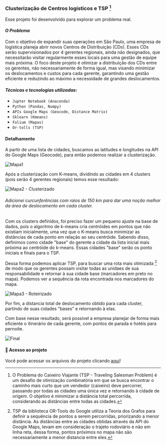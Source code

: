 ### Clusterização de Centros logísticos e TSP [^1]
Esse projeto foi desenvolvido para explorar um problema real.

#### *O Problema*
Com o objetivo de expandir suas operações em São Paulo, uma empresa de logística planeja abrir novos Centros de Distribuição (CDs). 
Esses CDs serão supervisionados por 4 gerentes regionais, ainda não designados, que necessitarão visitar regularmente esses locais para uma gestão de equipe mais próxima. 
O foco deste projeto é otimizar a distribuição dos CDs entre os gerentes, não necessariamente de forma igual, mas visando minimizar os deslocamentos e custos para cada gerente, 
garantindo uma gestão eficiente e reduzindo ao máximo a necessidade de grandes deslocamentos.

#### *Técnicas e tecnologias utilizadas:*
- ``Jupter Notebook (Anaconda)``
- ``Python (Pandas, Numpy)``
- ``APIs Google Maps (Geocode, Distance Matrix)``
- ``Sklearn (Kmeans)``
- ``Folium (Mapas)``
- ``Or-tolls (TSP)``

#### Detalhamento
A partir de uma lista de cidades, buscamos as latitudes e longitudes na API do Google Maps (Geocode), para então podemos realizar a clusterização.

![Mapa1](https://github.com/welder-duarte/Portfolio_DataScience/assets/85957982/60ec8dae-ba8c-48ea-94ab-a004aa0fd571)

Após a clusterização com K-means, dividindo as cidades em 4 clusters (pois serão 4 gerentes regionais) temos esse resultado:

![Mapa2 - Clusterizado](https://github.com/welder-duarte/Portfolio_DataScience/assets/85957982/246a1a47-4c36-41c0-973c-4e57b6d93e9b)
###### Adicionei curcunferências com raios de 150 km para dar uma noção melhor da área de deslocamento em cada cluster.

Com os clusters definidos, foi preciso fazer um pequeno ajuste na base de dados, pois o algoritmo de k-means cria centróides em pontos que não existiam inicialmente, 
uma vez que o K-means busca minimizar as distãncias de cada ponto em relação ao seu centróide. Sabendo disso, definimos como cidade "base" do gerente a cidade da lista inicial
mais próxima ao centróide do k-means. Essas cidades "base" serão os ponto iniciais e finais para o TSP.

Dessa forma podemos aplicar TSP, para buscar uma rota mais otimizada  [^2] de modo que os gerentes possam visitar todas as 
unidaes de sua responsabilidade e retornar à sua cidade base (marcadores em preto no mapa). Podemos ver a sequência da rota encontrada nos marcadores do mapa.

![Mapa3 - Roteirizado](https://github.com/welder-duarte/Portfolio_DataScience/assets/85957982/3c861dc8-1afb-4a5d-a9f0-712685639b78)

Por fim, a distancia total de deslocamento obtido para cada cluster, partindo de suas cidades "bases" e retornando à elas.

Com base nesse resultado, será possível a empresa planejar de forma mais eficiente o itinerário de cada gerente, com pontos de parada e hotéis para pernoite.

![Final](https://github.com/welder-duarte/Portfolio_DataScience/assets/85957982/aff4058e-09e2-4e6b-b6c4-d27b9a5893d8)


#### 📁 Acesso ao projeto
Você pode acessar os arquivos do projeto clicando [aqui](https://github.com/welder-duarte/Portfolio_DataScience/tree/master/Clusters/Agrupamento%20de%20centros%20logisticos)!



[^1]: O Problema do Caixeiro Viajante (TSP - Traveling Salesman Problem) é um desafio de otimização combinatória em que se busca encontrar o caminho mais curto que um vendedor (caixeiro) deve percorrer, passando por todas as cidades uma única vez e retornando à cidade de origem. 
O objetivo é minimizar a distância total percorrida, considerando as distâncias entre todas as cidades.

[^2]: TSP da biblioteca OR-Tools do Google utiliza a Teoria dos Grafos para definir a sequência de pontos a serem percorridas, priorizando a menor distância.
As distâncias entre as cidades obtidas através da API do Google Maps, levam em consideração o trajeto rodoviário e não em linha reta, dessa forma, pontos próximos no mapa não são 
necessariamente a menor distancia entre eles.
